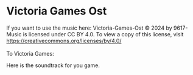 # Victoria Games Ost

If you want to use the music here: Victoria-Games-Ost © 2024 by 9617-Music is licensed under CC BY 4.0. To view a copy of this license, visit https://creativecommons.org/licenses/by/4.0/
<br><br>
To Victoria Games:

Here is the soundtrack for you game.
